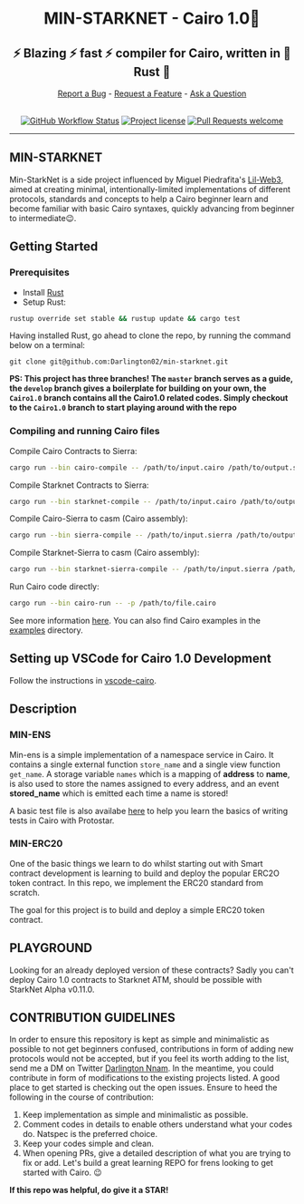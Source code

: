 <div align="center">
  <h1>MIN-STARKNET - Cairo 1.0🐺 </h1>
  <h2> ⚡ Blazing ⚡ fast ⚡ compiler for Cairo, written in 🦀 Rust 🦀 </h2>
  <a href="https://github.com/starkware-libs/cairo/issues/new?assignees=&labels=bug&template=01_BUG_REPORT.md&title=bug%3A+">Report a Bug</a>
  -
  <a href="https://github.com/starkware-libs/cairo/issues/new?assignees=&labels=enhancement&template=02_FEATURE_REQUEST.md&title=feat%3A+">Request a Feature</a>
  -
  <a href="https://github.com/starkware-libs/cairo/discussions">Ask a Question</a>
</div>

<div align="center">
<br />

[![GitHub Workflow Status](https://github.com/starkware-libs/cairo/actions/workflows/ci.yml/badge.svg)](https://github.com/starkware-libs/cairo/actions/workflows/ci.yml)
[![Project license](https://img.shields.io/github/license/starkware-libs/cairo.svg?style=flat-square)](LICENSE)
[![Pull Requests welcome](https://img.shields.io/badge/PRs-welcome-ff69b4.svg?style=flat-square)](https://github.com/starkware-libs/cairo/issues?q=is%3Aissue+is%3Aopen+label%3A%22help+wanted%22)

</div>


---

## MIN-STARKNET

Min-StarkNet is a side project influenced by Miguel Piedrafita's [Lil-Web3](https://github.com/m1guelpf/lil-web3), aimed at creating minimal, intentionally-limited implementations of different protocols, standards and concepts to help a Cairo beginner learn and become familiar with basic Cairo syntaxes, quickly advancing from beginner to intermediate😉.

## Getting Started

### Prerequisites

- Install [Rust](https://www.rust-lang.org/tools/install)
- Setup Rust:
```bash
rustup override set stable && rustup update && cargo test
```

Having installed Rust, go ahead to clone the repo, by running the command below on a terminal:

`git clone git@github.com:Darlington02/min-starknet.git`

**PS: This project has three branches! The `master` branch serves as a guide, the `develop` branch gives a boilerplate for building on your own, the `Cairo1.0` branch contains all the Cairo1.0 related codes. Simply checkout to the `Cairo1.0` branch to start playing around with the repo**

### Compiling and running Cairo files

Compile Cairo Contracts to Sierra:
```bash
cargo run --bin cairo-compile -- /path/to/input.cairo /path/to/output.sierra --replace-ids
```

Compile Starknet Contracts to Sierra:
```bash
cargo run --bin starknet-compile -- /path/to/input.cairo /path/to/output.sierra --replace-ids
```

Compile Cairo-Sierra to casm (Cairo assembly):
```bash
cargo run --bin sierra-compile -- /path/to/input.sierra /path/to/output.casm
```

Compile Starknet-Sierra to casm (Cairo assembly):
```bash
cargo run --bin starknet-sierra-compile -- /path/to/input.sierra /path/to/output.casm
```

Run Cairo code directly:
```bash
cargo run --bin cairo-run -- -p /path/to/file.cairo
```

See more information [here](./crates/cairo-lang-runner/README.md). You can also find Cairo examples in the [examples](./examples) directory.


## Setting up VSCode for Cairo 1.0 Development

Follow the instructions in [vscode-cairo](./vscode-cairo/README.md).

## Description

### MIN-ENS

Min-ens is a simple implementation of a namespace service in Cairo. It contains a single external function `store_name` and a single view function `get_name`.
A storage variable `names` which is a mapping of **address** to **name**, is also used to store the names assigned to every address, and an event **stored_name** which is emitted each time a name is stored!

A basic test file is also availabe [here](https://github.com/Darlington02/min-starknet/blob/master/tests/test_ens.cairo) to help you learn the basics of writing tests in Cairo with Protostar.

### MIN-ERC20

One of the basic things we learn to do whilst starting out with Smart contract development is learning to build and deploy the popular ERC2O token contract. In this repo, we implement the ERC20 standard from scratch.

The goal for this project is to build and deploy a simple ERC20 token contract.

## PLAYGROUND

Looking for an already deployed version of these contracts? Sadly you can't deploy Cairo 1.0 contracts to Starknet ATM, should be possible with StarkNet Alpha v0.11.0.

## CONTRIBUTION GUIDELINES

In order to ensure this repository is kept as simple and minimalistic as possible to not get beginners confused, contributions in form of adding new protocols would not be accepted, but if you feel its worth adding to the list, send me a DM on Twitter [Darlington Nnam](https://twitter.com/0xdarlington). In the meantime, you could contribute in form of modifications to the existing projects listed. A good place to get started is checking out the open issues.
Ensure to heed the following in the course of contribution:

1. Keep implementation as simple and minimalistic as possible.
2. Comment codes in details to enable others understand what your codes do. Natspec is the preferred choice.
3. Keep your codes simple and clean.
4. When opening PRs, give a detailed description of what you are trying to fix or add.
   Let's build a great learning REPO for frens looking to get started with Cairo. 😉

**If this repo was helpful, do give it a STAR!**